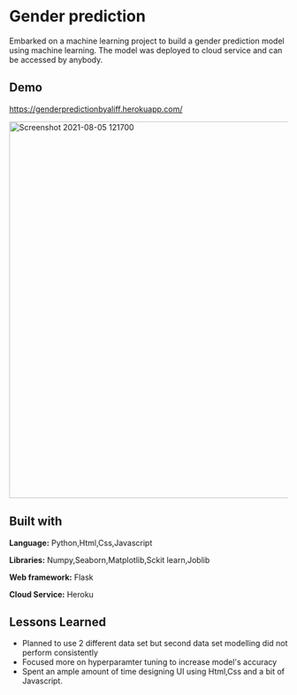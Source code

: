 
# Gender prediction

Embarked on a machine learning project to build a gender prediction model using machine learning. The model was deployed to cloud service and can be accessed by anybody.
 
## Demo
https://genderpredictionbyaliff.herokuapp.com/

<img width="680" alt="Screenshot 2021-08-05 121700" src="https://user-images.githubusercontent.com/65908522/128291254-68435645-44dd-47d9-9e95-7db84e7904c4.png">





  
## Built with


**Language:** Python,Html,Css,Javascript

**Libraries:** Numpy,Seaborn,Matplotlib,Sckit learn,Joblib

**Web framework:** Flask

**Cloud Service:** Heroku


  
## Lessons Learned

- Planned to use 2 different data set but second data set modelling did not perform consistently
- Focused more on hyperparamter tuning to increase model's accuracy
- Spent an ample amount of time designing UI using Html,Css and a bit of Javascript.

  

